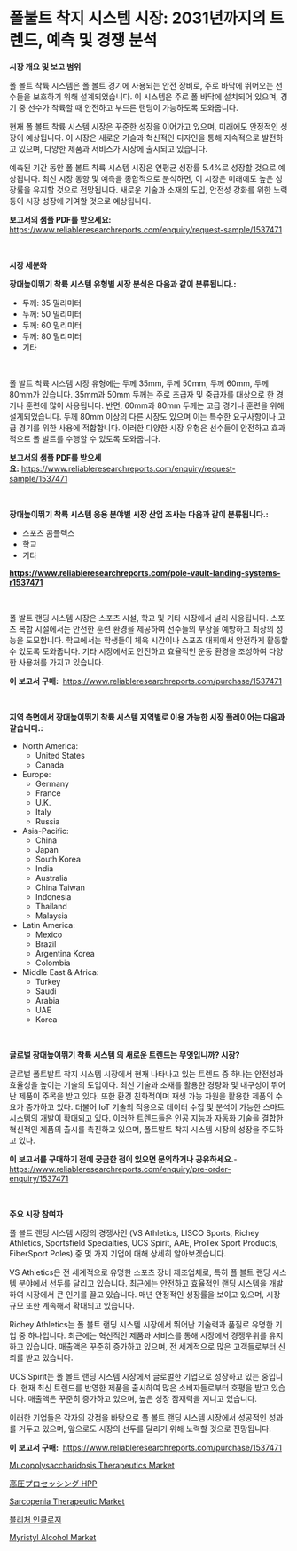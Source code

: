 <p><h1>폴불트 착지 시스템 시장: 2031년까지의 트렌드, 예측 및 경쟁 분석</h1></p><p><strong>시장 개요 및 보고 범위</strong></p>
<p><p>폴 볼트 착륙 시스템은 폴 볼트 경기에 사용되는 안전 장비로, 주로 바닥에 뛰어오는 선수들을 보호하기 위해 설계되었습니다. 이 시스템은 주로 폴 바닥에 설치되어 있으며, 경기 중 선수가 착륙할 때 안전하고 부드른 랜딩이 가능하도록 도와줍니다.</p><p>현재 폴 볼트 착륙 시스템 시장은 꾸준한 성장을 이어가고 있으며, 미래에도 안정적인 성장이 예상됩니다. 이 시장은 새로운 기술과 혁신적인 디자인을 통해 지속적으로 발전하고 있으며, 다양한 제품과 서비스가 시장에 출시되고 있습니다.</p><p>예측된 기간 동안 폴 볼트 착륙 시스템 시장은 연평균 성장률 5.4%로 성장할 것으로 예상됩니다. 최신 시장 동향 및 예측을 종합적으로 분석하면, 이 시장은 미래에도 높은 성장률을 유지할 것으로 전망됩니다. 새로운 기술과 소재의 도입, 안전성 강화를 위한 노력 등이 시장 성장에 기여할 것으로 예상됩니다.</p></p>
<p><strong>보고서의 샘플 PDF를 받으세요:</strong> <a href="https://www.reliableresearchreports.com/enquiry/request-sample/1537471">https://www.reliableresearchreports.com/enquiry/request-sample/1537471</a></p>
<p>&nbsp;</p>
<p><strong>시장 세분화</strong></p>
<p><strong>장대높이뛰기 착륙 시스템 유형별 시장 분석은 다음과 같이 분류됩니다.:</strong></p>
<p><ul><li>두께: 35 밀리미터</li><li>두께: 50 밀리미터</li><li>두께: 60 밀리미터</li><li>두께: 80 밀리미터</li><li>기타</li></ul></p>
<p>&nbsp;</p>
<p><p>폴 발트 착륙 시스템 시장 유형에는 두께 35mm, 두께 50mm, 두께 60mm, 두께 80mm가 있습니다. 35mm과 50mm 두께는 주로 초급자 및 중급자를 대상으로 한 경기나 훈련에 많이 사용됩니다. 반면, 60mm과 80mm 두께는 고급 경기나 훈련을 위해 설계되었습니다. 두께 80mm 이상의 다른 시장도 있으며 이는 특수한 요구사항이나 고급 경기를 위한 사용에 적합합니다. 이러한 다양한 시장 유형은 선수들이 안전하고 효과적으로 폴 발트를 수행할 수 있도록 도와줍니다.</p></p>
<p><strong>보고서의 샘플 PDF를 받으세요:</strong>&nbsp;<a href="https://www.reliableresearchreports.com/enquiry/request-sample/1537471">https://www.reliableresearchreports.com/enquiry/request-sample/1537471</a></p>
<p>&nbsp;</p>
<p><strong> 장대높이뛰기 착륙 시스템 응용 분야별 시장 산업 조사는 다음과 같이 분류됩니다.:</strong></p>
<p><ul><li>스포츠 콤플렉스</li><li>학교</li><li>기타</li></ul></p>
<p><strong><a href="https://www.reliableresearchreports.com/pole-vault-landing-systems-r1537471">https://www.reliableresearchreports.com/pole-vault-landing-systems-r1537471</a></strong></p>
<p>&nbsp;</p>
<p><p>폴 발트 랜딩 시스템 시장은 스포츠 시설, 학교 및 기타 시장에서 널리 사용됩니다. 스포츠 복합 시설에서는 안전한 훈련 환경을 제공하여 선수들의 부상을 예방하고 최상의 성능을 도모합니다. 학교에서는 학생들이 체육 시간이나 스포츠 대회에서 안전하게 활동할 수 있도록 도와줍니다. 기타 시장에서도 안전하고 효율적인 운동 환경을 조성하여 다양한 사용처를 가지고 있습니다.</p></p>
<p><strong>이 보고서 구매:</strong>&nbsp; <a href="https://www.reliableresearchreports.com/purchase/1537471">https://www.reliableresearchreports.com/purchase/1537471</a></p>
<p>&nbsp;</p>
<p><strong>지역 측면에서 장대높이뛰기 착륙 시스템 지역별로 이용 가능한 시장 플레이어는 다음과 같습니다.:</strong></p>
<p><ul>
    <li>
        North America:
        <ul>
            <li>United States</li>
            <li>Canada</li>
        </ul>
    </li>
    <li>
        Europe:
        <ul>
            <li>Germany</li>
            <li>France</li>
            <li>U.K.</li>
            <li>Italy</li>
            <li>Russia</li>
        </ul>
    </li>
    <li>
        Asia-Pacific:
        <ul>
            <li>China</li>
            <li>Japan</li>
            <li>South Korea</li>
            <li>India</li>
            <li>Australia</li>
            <li>China Taiwan</li>
            <li>Indonesia</li>
            <li>Thailand</li>
            <li>Malaysia</li>
        </ul>
    </li>
    <li>
        Latin America:
        <ul>
            <li>Mexico</li>
            <li>Brazil</li>
            <li>Argentina Korea</li>
            <li>Colombia</li>
        </ul>
    </li>
    <li>
        Middle East & Africa:
        <ul>
            <li>Turkey</li>
            <li>Saudi</li>
            <li>Arabia</li>
            <li>UAE</li>
            <li>Korea</li>
        </ul>
    </li>
    </ul></p>
<p>&nbsp;</p>
<p><strong>글로벌 장대높이뛰기 착륙 시스템 의 새로운 트렌드는 무엇입니까? 시장?</strong></p>
<p><p>글로벌 폴트발트 착지 시스템 시장에서 현재 나타나고 있는 트렌드 중 하나는 안전성과 효율성을 높이는 기술의 도입이다. 최신 기술과 소재를 활용한 경량화 및 내구성이 뛰어난 제품이 주목을 받고 있다. 또한 환경 친화적이며 재생 가능 자원을 활용한 제품의 수요가 증가하고 있다. 더불어 IoT 기술의 적용으로 데이터 수집 및 분석이 가능한 스마트 시스템의 개발이 확대되고 있다. 이러한 트렌드들은 인공 지능과 자동화 기술을 결합한 혁신적인 제품의 출시를 촉진하고 있으며, 폴트발트 착지 시스템 시장의 성장을 주도하고 있다.</p></p>
<p><strong>이 보고서를 구매하기 전에 궁금한 점이 있으면 문의하거나 공유하세요.</strong>- <a href="https://www.reliableresearchreports.com/enquiry/pre-order-enquiry/1537471">https://www.reliableresearchreports.com/enquiry/pre-order-enquiry/1537471</a></p>
<p>&nbsp;</p>
<p><strong>주요 시장 참여자</strong></p>
<p><p>폴 볼트 랜딩 시스템 시장의 경쟁사인 (VS Athletics, LISCO Sports, Richey Athletics, Sportsfield Specialties, UCS Spirit, AAE, ProTex Sport Products, FiberSport Poles) 중 몇 가지 기업에 대해 상세히 알아보겠습니다.</p><p>VS Athletics은 전 세계적으로 유명한 스포츠 장비 제조업체로, 특히 폴 볼트 랜딩 시스템 분야에서 선두를 달리고 있습니다. 최근에는 안전하고 효율적인 랜딩 시스템을 개발하여 시장에서 큰 인기를 끌고 있습니다. 매년 안정적인 성장률을 보이고 있으며, 시장 규모 또한 계속해서 확대되고 있습니다.</p><p>Richey Athletics는 폴 볼트 랜딩 시스템 시장에서 뛰어난 기술력과 품질로 유명한 기업 중 하나입니다. 최근에는 혁신적인 제품과 서비스를 통해 시장에서 경쟁우위를 유지하고 있습니다. 매출액은 꾸준히 증가하고 있으며, 전 세계적으로 많은 고객들로부터 신뢰를 받고 있습니다.</p><p>UCS Spirit는 폴 볼트 랜딩 시스템 시장에서 글로벌한 기업으로 성장하고 있는 중입니다. 현재 최신 트렌드를 반영한 제품을 출시하여 많은 소비자들로부터 호평을 받고 있습니다. 매출액은 꾸준히 증가하고 있으며, 높은 성장 잠재력을 지니고 있습니다.</p><p>이러한 기업들은 각자의 강점을 바탕으로 폴 볼트 랜딩 시스템 시장에서 성공적인 성과를 거두고 있으며, 앞으로도 시장의 선두를 달리기 위해 노력할 것으로 전망됩니다.</p></p>
<p><strong>이 보고서 구매:</strong>&nbsp;&nbsp;<a href="https://www.reliableresearchreports.com/purchase/1537471">https://www.reliableresearchreports.com/purchase/1537471</a></p>
<p><p><a href="https://github.com/markusgodoy/Market-Research-Report-List-3/blob/main/mucopolysaccharidosis-therapeutics-market.md">Mucopolysaccharidosis Therapeutics Market</a></p><p><a href="https://github.com/roulaayoub-saad/Market-Research-Report-List-1/blob/main/234766355818.md">高圧プロセッシング HPP</a></p><p><a href="https://github.com/luckyshygirl/Market-Research-Report-List-4/blob/main/sarcopenia-therapeutic-market.md">Sarcopenia Therapeutic Market</a></p><p><a href="https://github.com/rcabello548/Market-Research-Report-List-1/blob/main/154415053759.md">블리처 인클로저</a></p><p><a href="https://www.linkedin.com/pulse/myristyl-alcohol-market-size-focuses-dynamics-in-depth-analysis-hlg9c">Myristyl Alcohol Market</a></p></p>